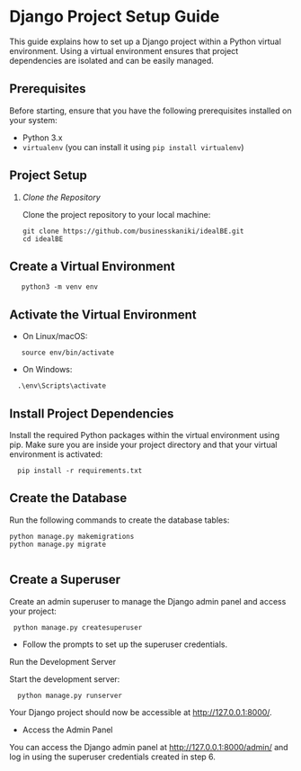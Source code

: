 # Django Project Setup Guide

This guide explains how to set up a Django project within a Python virtual environment. Using a virtual environment ensures that project dependencies are isolated and can be easily managed.

## Prerequisites

Before starting, ensure that you have the following prerequisites installed on your system:

- Python 3.x
- `virtualenv` (you can install it using `pip install virtualenv`)

## Project Setup

1. *Clone the Repository*

   Clone the project repository to your local machine:

   ```
   git clone https://github.com/businesskaniki/idealBE.git
   cd idealBE

## Create a Virtual Environment

```
   python3 -m venv env

```


## Activate the Virtual Environment


- On Linux/macOS:

```
   source env/bin/activate

```

- On Windows:

```
  .\env\Scripts\activate

```


## Install Project Dependencies

Install the required Python packages within the virtual environment using pip. Make sure you are inside your project directory and that your virtual environment is activated:

```
  pip install -r requirements.txt

```

 ## Create the Database 

Run the following commands to create the database tables:

```
python manage.py makemigrations
python manage.py migrate


```

## Create a Superuser

Create an admin superuser to manage the Django admin panel and access your project:

```
 python manage.py createsuperuser

```

- Follow the prompts to set up the superuser credentials.

Run the Development Server

Start the development server:



```
  python manage.py runserver

```

Your Django project should now be accessible at http://127.0.0.1:8000/.

- Access the Admin Panel

You can access the Django admin panel at http://127.0.0.1:8000/admin/ and log in using the superuser credentials created in step 6.